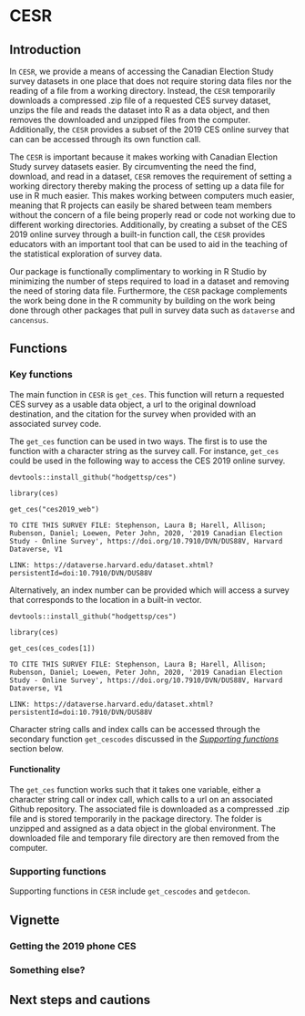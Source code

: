 # CESR

## Introduction
In `CESR`, we provide a means of accessing the Canadian Election Study survey datasets in one place that does not require storing data files nor the reading of a file from a working directory. Instead, the `CESR` temporarily downloads a compressed .zip file of a requested CES survey dataset, unzips the file and reads the dataset into R as a data object, and then removes the downloaded and unzipped files from the computer. Additionally, the `CESR` provides a subset of the 2019 CES online survey that can can be accessed through its own function call. 

The `CESR` is important because it makes working with Canadian Election Study survey datasets easier. By circumventing the need the find, download, and read in a dataset, `CESR` removes the requirement of setting a working directory thereby making the process of setting up a data file for use in R much easier. This makes working between computers much easier, meaning that R projects can easily be shared between team members without the concern of a file being properly read or code not working due to different working directories. Additionally, by creating a subset of the CES 2019 online survey through a built-in function call, the `CESR` provides educators with an important tool that can be used to aid in the teaching of the statistical exploration of survey data.

Our package is functionally complimentary to working in R Studio by minimizing the number of steps required to load in a dataset and removing the need of storing data file. Furthermore, the `CESR` package complements the work being done in the R community by building on the work being done through other packages that pull in survey data such as `dataverse` and `cancensus`.

## Functions

### Key functions
The main function in `CESR` is `get_ces`. This function will return a requested CES survey as a usable data object, a url to the original download destination, and the citation for the survey when provided with an associated survey code.

The `get_ces` function can be used in two ways. The first is to use the function with a character string as the survey call. For instance, `get_ces` could be used in the following way to access the CES 2019 online survey. 

```
devtools::install_github("hodgettsp/ces")

library(ces)

get_ces("ces2019_web")
```

```
TO CITE THIS SURVEY FILE: Stephenson, Laura B; Harell, Allison; Rubenson, Daniel; Loewen, Peter John, 2020, '2019 Canadian Election Study - Online Survey', https://doi.org/10.7910/DVN/DUS88V, Harvard Dataverse, V1

LINK: https://dataverse.harvard.edu/dataset.xhtml?persistentId=doi:10.7910/DVN/DUS88V
```

Alternatively, an index number can be provided which will access a survey that corresponds to the location in a built-in vector.

```
devtools::install_github("hodgettsp/ces")

library(ces)

get_ces(ces_codes[1])
```

```
TO CITE THIS SURVEY FILE: Stephenson, Laura B; Harell, Allison; Rubenson, Daniel; Loewen, Peter John, 2020, '2019 Canadian Election Study - Online Survey', https://doi.org/10.7910/DVN/DUS88V, Harvard Dataverse, V1

LINK: https://dataverse.harvard.edu/dataset.xhtml?persistentId=doi:10.7910/DVN/DUS88V
```

Character string calls and index calls can be accessed through the secondary function `get_cescodes` discussed in the [*Supporting functions*](#Supporting-functions) section below.

#### Functionality
The `get_ces` function works such that it takes one variable, either a character string call or index call, which calls to a url on an associated Github repository. The associated file is downloaded as a compressed .zip file and is stored temporarily in the package directory. The folder is unzipped and assigned as a data object in the global environment. The downloaded file and temporary file directory are then removed from the computer.



### Supporting functions
Supporting functions in `CESR` include `get_cescodes` and `getdecon`.


## Vignette

### Getting the 2019 phone CES

### Something else?


## Next steps and cautions
